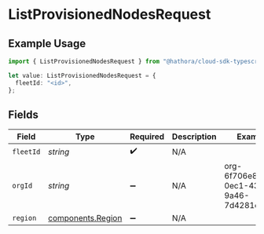 # ListProvisionedNodesRequest

## Example Usage

```typescript
import { ListProvisionedNodesRequest } from "@hathora/cloud-sdk-typescript/models/operations";

let value: ListProvisionedNodesRequest = {
  fleetId: "<id>",
};
```

## Fields

| Field                                                  | Type                                                   | Required                                               | Description                                            | Example                                                |
| ------------------------------------------------------ | ------------------------------------------------------ | ------------------------------------------------------ | ------------------------------------------------------ | ------------------------------------------------------ |
| `fleetId`                                              | *string*                                               | :heavy_check_mark:                                     | N/A                                                    |                                                        |
| `orgId`                                                | *string*                                               | :heavy_minus_sign:                                     | N/A                                                    | org-6f706e83-0ec1-437a-9a46-7d4281eb2f39               |
| `region`                                               | [components.Region](../../models/components/region.md) | :heavy_minus_sign:                                     | N/A                                                    |                                                        |